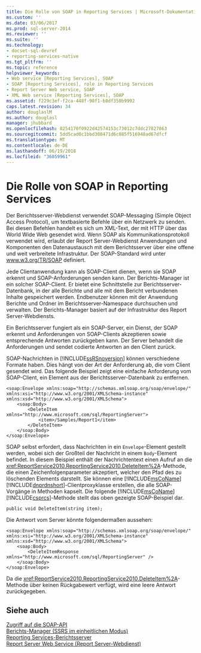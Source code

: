 ```yaml
---
title: Die Rolle von SOAP in Reporting Services | Microsoft-Dokumentation
ms.custom: ''
ms.date: 03/06/2017
ms.prod: sql-server-2014
ms.reviewer: ''
ms.suite: ''
ms.technology:
- docset-sql-devref
- reporting-services-native
ms.tgt_pltfrm: ''
ms.topic: reference
helpviewer_keywords:
- Web service [Reporting Services], SOAP
- SOAP [Reporting Services], role in Reporting Services
- Report Server Web service, SOAP
- XML Web service [Reporting Services], SOAP
ms.assetid: f229c3ef-f2ca-448f-98f1-b8df350b9992
caps.latest.revision: 34
author: douglaslM
ms.author: douglasl
manager: jhubbard
ms.openlocfilehash: 8254170f0922d42574153c73012c7ddc27827863
ms.sourcegitcommit: 5dd5cad0c1bbd308471d6c885f516948ad67dfcf
ms.translationtype: MT
ms.contentlocale: de-DE
ms.lasthandoff: 06/19/2018
ms.locfileid: "36059961"
---
```

# <a name="the-role-of-soap-in-reporting-services"></a>Die Rolle von SOAP in Reporting Services
  Der Berichtsserver-Webdienst verwendet SOAP-Messaging (Simple Object Access Protocol), um textbasierte Befehle über ein Netzwerk zu senden. Bei diesen Befehlen handelt es sich um XML-Text, der mit HTTP über das World Wide Web gesendet wird. Wenn SOAP als Kommunikationsprotokoll verwendet wird, erlaubt der Report Server-Webdienst Anwendungen und Komponenten den Datenaustausch mit dem Berichtsserver über eine offene und weit verbreitete Infrastruktur. Der SOAP-Standard wird unter www.w3.org/TR/SOAP definiert.  
  
 Jede Clientanwendung kann als SOAP-Client dienen, wenn sie SOAP erkennt und SOAP-Anforderungen senden kann. Der Berichts-Manager ist ein solcher SOAP-Client. Er bietet eine Schnittstelle zur Berichtsserver-Datenbank, in der alle Berichte und alle mit dem Bericht verbundenen Inhalte gespeichert werden. Endbenutzer können mit der Anwendung Berichte und Ordner im Berichtsserver-Namespace durchsuchen und verwalten. Der Berichts-Manager basiert auf der Infrastruktur des Report Server-Webdiensts.  
  
 Ein Berichtsserver fungiert als ein SOAP-Server, ein Dienst, der SOAP erkennt und Anforderungen von SOAP-Clients akzeptieren sowie entsprechende Antworten zurückgeben kann. Der Server behandelt die Anforderungen und sendet codierte Antworten an den Client zurück.  
  
 SOAP-Nachrichten in [!INCLUDE[ssRSnoversion](../../includes/ssrsnoversion-md.md)] können verschiedene Formate haben. Dies hängt von der Art der Anforderung ab, die vom Client gesendet wird. Das folgende Beispiel zeigt eine einfache Anforderung vom SOAP-Client, ein Element aus der Berichtsserver-Datenbank zu entfernen.  
  
```  
<soap:Envelope xmlns:soap="http://schemas.xmlsoap.org/soap/envelope/" xmlns:xsi="http://www.w3.org/2001/XMLSchema-instance" xmlns:xsd="http://www.w3.org/2001/XMLSchema">  
    <soap:Body>  
        <DeleteItem xmlns="http://www.microsoft.com/sql/ReportingServer">  
            <item>/Samples/Report1</item>  
        </DeleteItem>  
    </soap:Body>  
</soap:Envelope>  
```  
  
 SOAP selbst erfordert, dass Nachrichten in ein `Envelope`-Element gestellt werden, wobei sich der Großteil der Nachricht in einem `Body`-Element befindet. In diesem Beispiel enthält der Nachrichtentext einen Aufruf an die <xref:ReportService2010.ReportingService2010.DeleteItem%2A>-Methode, die einen Zeichenfolgenparameter akzeptiert, welcher den Pfad des zu löschenden Elements darstellt. Sie können eine [!INCLUDE[msCoName](../../includes/msconame-md.md)] [!INCLUDE[dnprdnshort](../../includes/dnprdnshort-md.md)]-Clientproxyklasse erstellen, die alle SOAP-Vorgänge in Methoden kapselt. Die folgende [!INCLUDE[msCoName](../../includes/msconame-md.md)] [!INCLUDE[csprcs](../../includes/csprcs-md.md)]-Methode stellt das oben gezeigte SOAP-Beispiel dar.  
  
```  
public void DeleteItem(string item);  
```  
  
 Die Antwort vom Server könnte folgendermaßen aussehen:  
  
```  
<soap:Envelope xmlns:soap="http://schemas.xmlsoap.org/soap/envelope/" xmlns:xsi="http://www.w3.org/2001/XMLSchema-instance" xmlns:xsd="http://www.w3.org/2001/XMLSchema">  
    <soap:Body>  
        <DeleteItemResponse xmlns="http://www.microsoft.com/sql/ReportingServer" />  
    </soap:Body>  
</soap:Envelope>  
```  
  
 Da die <xref:ReportService2010.ReportingService2010.DeleteItem%2A>-Methode über keinen Rückgabewert verfügt, wird eine leere Antwort zurückgegeben.  
  
## <a name="see-also"></a>Siehe auch  
 [Zugriff auf die SOAP-API](accessing-the-soap-api.md)   
 [Berichts-Manager &#40;SSRS im einheitlichen Modus&#41;](../report-manager-ssrs-native-mode.md)   
 [Reporting Services-Berichtsserver](../reporting-services-report-server.md)   
 [Report Server Web Service (Report Server-Webdienst)](report-server-web-service.md)  
  
  
